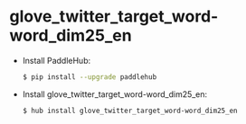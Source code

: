 # glove_twitter_target_word-word_dim25_en
* Install PaddleHub: 

    ```bash
    $ pip install --upgrade paddlehub
    ```

* Install glove_twitter_target_word-word_dim25_en: 

    ```bash
    $ hub install glove_twitter_target_word-word_dim25_en
    ```
